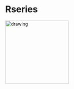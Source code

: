 # Rseries

<img src="https://user-images.githubusercontent.com/61637386/162643543-9ec991c4-1025-4f96-9b82-956203e912a5.png" alt="drawing" width="200"/>

